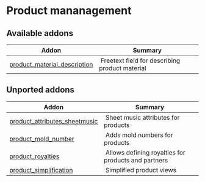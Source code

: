 Product mananagement
====================

[//]: # (addons)

Available addons
----------------
**Addon** | **Summary**
--- | ---
[product_material_description](product_material_description/) | Freetext field for describing product material

Unported addons
----------------
**Addon** | **Summary**
--- | ---
[product_attributes_sheetmusic](product_attributes_sheetmusic/) | Sheet music attributes for products
[product_mold_number](product_mold_number/) | Adds mold numbers for products
[product_royalties](product_royalties/) | Allows defining royalties for products and partners
[product_simplification](product_simplification/) | Simplified product views
